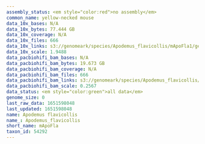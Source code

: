 ```yaml
---
assembly_status: <em style="color:red">no assembly</em>
common_name: yellow-necked mouse
data_10x_bases: N/A
data_10x_bytes: 77.444 GB
data_10x_coverage: N/A
data_10x_files: 666
data_10x_links: s3://genomeark/species/Apodemus_flavicollis/mApoFla1/genomic_data/10x/<br>
data_10x_scale: 1.9488
data_pacbiohifi_bam_bases: N/A
data_pacbiohifi_bam_bytes: 19.673 GB
data_pacbiohifi_bam_coverage: N/A
data_pacbiohifi_bam_files: 666
data_pacbiohifi_bam_links: s3://genomeark/species/Apodemus_flavicollis/mApoFla1/genomic_data/pacbiohifi_bam/<br>
data_pacbiohifi_bam_scale: 0.2567
data_status: <em style="color:green">all data</em>
genome_size: 0
last_raw_data: 1651598048
last_updated: 1651598048
name: Apodemus flavicollis
name_: Apodemus_flavicollis
short_name: mApoFla
taxon_id: 54292
---
```

